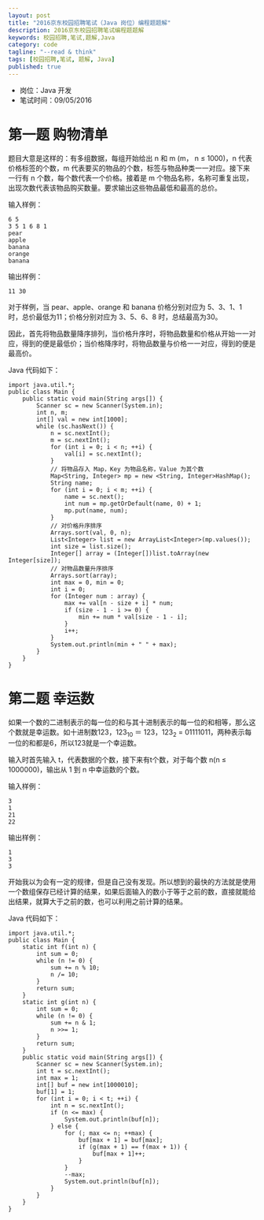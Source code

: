 ```yaml
---
layout: post
title: "2016京东校园招聘笔试（Java 岗位）编程题题解"
description: 2016京东校园招聘笔试编程题题解
keywords: 校园招聘,笔试,题解,Java
category: code
tagline: "--read & think"
tags: [校园招聘,笔试, 题解, Java]
published: true
---
```


* 岗位：Java 开发
* 笔试时间：09/05/2016

# 第一题 购物清单

题目大意是这样的：有多组数据，每组开始给出 n 和 m (m， n ≤ 1000)，n 代表价格标签的个数，m 代表要买的物品的个数，标签与物品种类一一对应。接下来一行有 n 个数，每个数代表一个价格。接着是 m 个物品名称，名称可重复出现，出现次数代表该物品购买数量。要求输出这些物品最低和最高的总价。

输入样例：

	6 5
	3 5 1 6 8 1
	pear
	apple
	banana
	orange
	banana

输出样例：

	11 30
	
对于样例，当 pear、apple、orange 和 banana 价格分别对应为 5、3、1、1 时，总价最低为11；价格分别对应为 3、5、6、8 时，总结最高为30。

因此，首先将物品数量降序排列，当价格升序时，将物品数量和价格从开始一一对应，得到的便是最低价；当价格降序时，将物品数量与价格一一对应，得到的便是最高价。

Java 代码如下：

	import java.util.*;
	public class Main {
	    public static void main(String args[]) {
	        Scanner sc = new Scanner(System.in);
	        int n, m;
	        int[] val = new int[1000];
	        while (sc.hasNext()) {
	            n = sc.nextInt();
	            m = sc.nextInt();
	            for (int i = 0; i < n; ++i) {
	                val[i] = sc.nextInt();
	            }
	            // 将物品存入 Map，Key 为物品名称，Value 为其个数
	            Map<String, Integer> mp = new <String, Integer>HashMap();
	            String name;
	            for (int i = 0; i < m; ++i) {
	                name = sc.next();
	                int num = mp.getOrDefault(name, 0) + 1;
	                mp.put(name, num);
	            }
	            // 对价格升序排序
	            Arrays.sort(val, 0, n);
	            List<Integer> list = new ArrayList<Integer>(mp.values());
	            int size = list.size();
	            Integer[] array = (Integer[])list.toArray(new Integer[size]);
	            // 对物品数量升序排序
	            Arrays.sort(array);
	            int max = 0, min = 0;
	            int i = 0;
	            for (Integer num : array) {
	                max += val[n - size + i] * num;
	                if (size - 1 - i >= 0) {
	                    min += num * val[size - 1 - i];
	                }
	                i++;
	            }
	            System.out.println(min + " " + max);
	        }
	    }
	}


# 第二题 幸运数

如果一个数的二进制表示的每一位的和与其十进制表示的每一位的和相等，那么这个数就是幸运数。如十进制数123，123<sub>10</sub> ＝ 123，123<sub>2</sub> = 01111011，两种表示每一位的和都是6，所以123就是一个幸运数。

输入时首先输入 t，代表数据的个数，接下来有t个数，对于每个数 n(n ≤ 1000000)，输出从 1 到 n 中幸运数的个数。

输入样例：

	3
	1
	21
	22

输出样例：

	1
	3
	3

开始我以为会有一定的规律，但是自己没有发现。所以想到的最快的方法就是使用一个数组保存已经计算的结果，如果后面输入的数小于等于之前的数，直接就能给出结果，就算大于之前的数，也可以利用之前计算的结果。

Java 代码如下：

	import java.util.*;
	public class Main {
	    static int f(int n) {
	        int sum = 0;
	        while (n != 0) {
	            sum += n % 10;
	            n /= 10;
	        }
	        return sum;
	    }
	    static int g(int n) {
	        int sum = 0;
	        while (n != 0) {
	            sum += n & 1;
	            n >>= 1;
	        }
	        return sum;
	    }
	    public static void main(String args[]) {
	        Scanner sc = new Scanner(System.in);
	        int t = sc.nextInt();
	        int max = 1;
	        int[] buf = new int[1000010];
	        buf[1] = 1;
	        for (int i = 0; i < t; ++i) {
	            int n = sc.nextInt();
	            if (n <= max) {
	                System.out.println(buf[n]);
	            } else {
	                for (; max <= n; ++max) {
	                    buf[max + 1] = buf[max];
	                    if (g(max + 1) == f(max + 1)) {
	                        buf[max + 1]++;
	                    }
	                }
	                --max;
	                System.out.println(buf[n]);
	            }
	        }
	    }
	}


